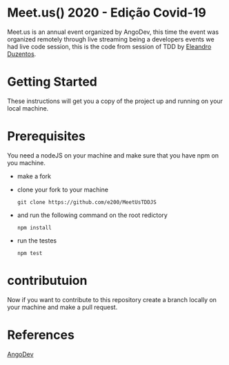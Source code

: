 # Meet.us() 2020 - Edição Covid-19

Meet.us is an annual event organized by AngoDev, this time the event was organized remotely through live streaming being a developers events we had live code session, this is the code from session of TDD by [Eleandro Duzentos](https://github.com/e200).

# Getting Started

These instructions will get you a copy of the project up and running on your local machine.

# Prerequisites

You need a nodeJS on your machine and make sure that you have npm on you machine.

- make a fork
- clone your fork to your machine

  `git clone https://github.com/e200/MeetUsTDDJS`

- and run the following command on the root redictory

  `npm install`

- run the testes
  ```
  npm test
  ```

# contributuion

Now if you want to contribute to this repository create a branch locally on your machine and make a pull request.

# References

[AngoDev](https://github.com/AngoDev)
